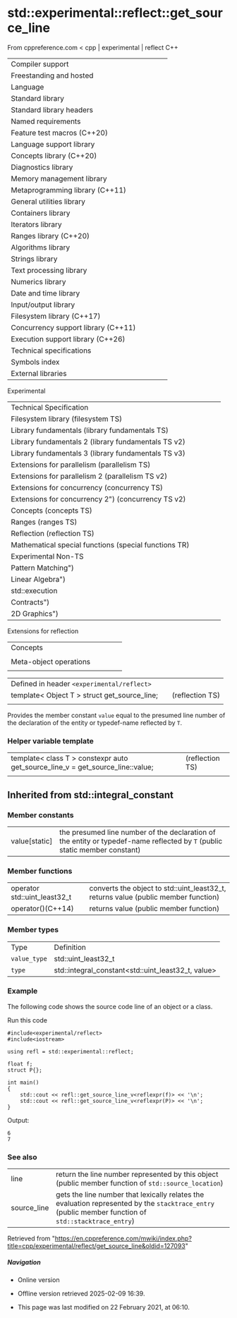 # std::experimental::reflect::get_source_line

From cppreference.com
< cpp‎ | experimental‎ | reflect
C++

|  |  |  |  |  |
| --- | --- | --- | --- | --- |
| Compiler support | | | | |
| Freestanding and hosted | | | | |
| Language | | | | |
| Standard library | | | | |
| Standard library headers | | | | |
| Named requirements | | | | |
| Feature test macros (C++20) | | | | |
| Language support library | | | | |
| Concepts library (C++20) | | | | |
| Diagnostics library | | | | |
| Memory management library | | | | |
| Metaprogramming library (C++11) | | | | |
| General utilities library | | | | |
| Containers library | | | | |
| Iterators library | | | | |
| Ranges library (C++20) | | | | |
| Algorithms library | | | | |
| Strings library | | | | |
| Text processing library | | | | |
| Numerics library | | | | |
| Date and time library | | | | |
| Input/output library | | | | |
| Filesystem library (C++17) | | | | |
| Concurrency support library (C++11) | | | | |
| Execution support library (C++26) | | | | |
| Technical specifications | | | | |
| Symbols index | | | | |
| External libraries | | | | |

Experimental

|  |  |  |  |  |
| --- | --- | --- | --- | --- |
| Technical Specification | | | | |
| Filesystem library (filesystem TS) | | | | |
| Library fundamentals (library fundamentals TS) | | | | |
| Library fundamentals 2 (library fundamentals TS v2) | | | | |
| Library fundamentals 3 (library fundamentals TS v3) | | | | |
| Extensions for parallelism (parallelism TS) | | | | |
| Extensions for parallelism 2 (parallelism TS v2) | | | | |
| Extensions for concurrency (concurrency TS) | | | | |
| Extensions for concurrency 2") (concurrency TS v2) | | | | |
| Concepts (concepts TS) | | | | |
| Ranges (ranges TS) | | | | |
| Reflection (reflection TS) | | | | |
| Mathematical special functions (special functions TR) | | | | |
| Experimental Non-TS | | | | |
| Pattern Matching") | | | | |
| Linear Algebra") | | | | |
| std::execution | | | | |
| Contracts") | | | | |
| 2D Graphics") | | | | |

Extensions for reflection

|  |  |  |  |  |
| --- | --- | --- | --- | --- |
| Concepts | | | | |
| |  |  |  |  |  | | --- | --- | --- | --- | --- | | Object | | | | | | ObjectSequence | | | | | | TemplateParameterScope") | | | | | | Named | | | | | | Alias | | | | | | RecordMember | | | | | | Enumerator | | | | | | Variable | | | | | | ScopeMember | | | | | | |  |  |  |  |  | | --- | --- | --- | --- | --- | | Typed | | | | | | Namespace | | | | | | GlobalScope | | | | | | Class | | | | | | Enum | | | | | | Record | | | | | | Scope | | | | | | Type | | | | | | Constant | | | | | | |  |  |  |  |  | | --- | --- | --- | --- | --- | | Base | | | | | | FunctionParameter | | | | | | Callable | | | | | | Expression | | | | | | ParenthesizedExpression | | | | | | FunctionCallExpression | | | | | | FunctionalTypeConversion | | | | | | Function | | | | | |  | | | | | | |  |  |  |  |  | | --- | --- | --- | --- | --- | | MemberFunction | | | | | | SpecialMemberFunction | | | | | | Constructor | | | | | | Destructor | | | | | | Operator | | | | | | ConversionOperator | | | | | | Lambda | | | | | | LambdaCapture | | | | | |  | | | | | |
| Meta-object operations | | | | |
| |  |  |  |  |  | | --- | --- | --- | --- | --- | | `Object` | | | | | | reflects_same") | | | | | | ****get_source_line**** | | | | | | get_source_column | | | | | | get_source_file_name") | | | | | | `ObjectSequence` | | | | | | get_size") | | | | | | get_element") | | | | | | unpack_sequence") | | | | | | `Named` | | | | | | is_unnamed") | | | | | | get_name") | | | | | | get_display_name") | | | | | | `Alias` | | | | | | get_alias") | | | | | | `Type` | | | | | | get_type") | | | | | | get_reflected_type") | | | | | | is_enum") | | | | | | is_union") | | | | | | uses_class_keyuses_struct_key") | | | | | | `ScopeMember` | | | | | | get_scope") | | | | | | |  |  |  |  |  | | --- | --- | --- | --- | --- | | `RecordMember` and `Base` | | | | | | is_public") | | | | | | is_protected") | | | | | | is_private") | | | | | | `Record` | | | | | | get_public_data_membersget_accessible_data_membersget_data_members") | | | | | | get_public_member_functionsget_accessible_member_functionsget_member_functions") | | | | | | get_constructors") | | | | | | get_operators") | | | | | | get_destructor") | | | | | | get_public_member_typesget_accessible_member_typesget_member_types") | | | | | | get_public_base_classesget_accessible_base_classesget_base_classes") | | | | | | `Enum` | | | | | | is_scoped_enum") | | | | | | get_enumerators") | | | | | | get_underlying_type") | | | | | | |  |  |  |  |  | | --- | --- | --- | --- | --- | | `Variable` | | | | | | get_constant") | | | | | | is_thread_local") | | | | | | `FunctionParameter` | | | | | | has_default_argument") | | | | | | `Callable` | | | | | | get_parameters") | | | | | | is_vararg") | | | | | | is_noexcept") | | | | | | is_deleted") | | | | | | `Variable` and `Callable` | | | | | | is_constexpr") | | | | | | `Namespace` and `Callable` | | | | | | is_inline") | | | | | | `ParenthesizedExpression` | | | | | | get_subexpression") | | | | | | `FunctionCallExpression` | | | | | | get_callable") | | | | | | `FunctionalConversion` | | | | | | get_constructor") | | | | | | `Variable` and `Function` | | | | | | get_pointer") | | | | | | |  |  |  |  |  | | --- | --- | --- | --- | --- | | `MemberFunction` | | | | | | is_constis_volatilehas_lvalueref_qualifierhas_rvalueref_qualifier") | | | | | | is_override") | | | | | | is_implicitly_declared") | | | | | | is_defaulted") | | | | | | is_explicit") | | | | | | is_virtual") | | | | | | is_pure_virtual") | | | | | | `Record` and `MemberFunction` | | | | | | is_final") | | | | | | `Variable` and `MemberFunction` | | | | | | is_static") | | | | | | `Lambda` | | | | | | get_captures") | | | | | | uses_default_copy_captureuses_default_reference_capture") | | | | | | is_call_operator_const") | | | | | | `LambdaCapture` | | | | | | is_explicitly_captured") | | | | | | is_init_capture") | | | | | |

|  |  |  |
| --- | --- | --- |
| Defined in header `<experimental/reflect>` |  |  |
| template< Object T >  struct get_source_line; |  | (reflection TS) |
|  |  |  |

Provides the member constant `value` equal to the presumed line number of the declaration of the entity or typedef-name reflected by `T`.

### Helper variable template

|  |  |  |
| --- | --- | --- |
| template< class T >  constexpr auto get_source_line_v = get_source_line<T>::value; |  | (reflection TS) |
|  |  |  |

## Inherited from std::integral_constant

### Member constants

|  |  |
| --- | --- |
| value[static] | the presumed line number of the declaration of the entity or typedef-name reflected by `T`   (public static member constant) |

### Member functions

|  |  |
| --- | --- |
| operator std::uint_least32_t | converts the object to std::uint_least32_t, returns value   (public member function) |
| operator()(C++14) | returns value   (public member function) |

### Member types

|  |  |
| --- | --- |
| Type | Definition |
| `value_type` | std::uint_least32_t |
| `type` | std::integral_constant<std::uint_least32_t, value> |

### Example

The following code shows the source code line of an object or a class.

Run this code

```
#include<experimental/reflect>
#include<iostream>
 
using refl = std::experimental::reflect;
 
float f;
struct P{};
 
int main()
{
    std::cout << refl::get_source_line_v<reflexpr(f)> << '\n';
    std::cout << refl::get_source_line_v<reflexpr(P)> << '\n';
}

```

Output:

```
6
7

```

### See also

|  |  |
| --- | --- |
| line | return the line number represented by this object   (public member function of `std::source_location`) |
| source_line | gets the line number that lexically relates the evaluation represented by the `stacktrace_entry`   (public member function of `std::stacktrace_entry`) |

Retrieved from "<https://en.cppreference.com/mwiki/index.php?title=cpp/experimental/reflect/get_source_line&oldid=127093>"

##### Navigation

- Online version
- Offline version retrieved 2025-02-09 16:39.

- This page was last modified on 22 February 2021, at 06:10.